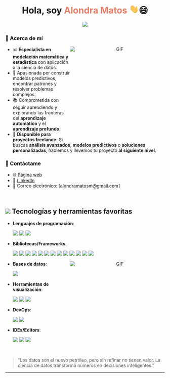 <div align="center">
    <h1 align="center"> Hola, soy <span style="color: #E77F69;">Alondra Matos</span> <img src="https://raw.githubusercontent.com/ABSphreak/ABSphreak/master/gifs/Hi.gif" width="30px">😄 </h1>
    <img src="https://drive.google.com/uc?id=14WUitvtrQfJiQyqYofwN0-qw3JfKxdBC">
</div>


### **🌟 Acerca de mí**
<a target="_blank" align="center">
  <img align="right" top="500" height="300" width="300" alt="GIF" src="https://github.com/user-attachments/assets/e1324af4-83f4-47f3-8ca0-7ce8b6c8753f">
</a>

- 📊 **Especialista en modelación matemática y estadística** con aplicación a la ciencia de datos.
- 🤖 Apasionada por construir modelos predictivos, encontrar patrones y resolver problemas complejos.
- 📚 Comprometida con seguir aprendiendo y explorando las fronteras del **aprendizaje automático** y el **aprendizaje profundo**.
- 🤝 **Disponible para proyectos freelance:** Si buscas **análisis avanzados**, **modelos predictivos** o **soluciones personalizadas**, hablemos y llevemos tu proyecto **al siguiente nivel**.  

### **💬 Contáctame**
- 🌐 [Página web]()  
- 💼 [LinkedIn](https://www.linkedin.com/in/alondra-matos)
- 📧 Correo electrónico: [alondramatosm@gmail.com]

<br>

## <img src="https://media2.giphy.com/media/QssGEmpkyEOhBCb7e1/giphy.gif?cid=ecf05e47a0n3gi1bfqntqmob8g9aid1oyj2wr3ds3mg700bl&rid=giphy.gif" width ="25"><b> Tecnologías y herramientas favoritas </b>

<p align="center">

- **Lenguajes de programación**:
  
     <img src="https://img.shields.io/badge/R-276DC3?style=for-the-badge&logo=r&logoColor=white" />
     <img src="https://img.shields.io/badge/Python-FFD43B?style=for-the-badge&logo=python&logoColor=darkgreen" />
     <img src="https://img.shields.io/badge/SQL-4479A1?style=for-the-badge&logo=postgresql&logoColor=white"/>

-  **Bibliotecas/Frameworks**:

     <img src="https://img.shields.io/badge/Numpy-777BB4?style=for-the-badge&logo=numpy&logoColor=white"/>
     <img src="https://img.shields.io/badge/Pandas-2C2D72?style=for-the-badge&logo=pandas&logoColor=white" />
     <img src="https://img.shields.io/badge/Matplotlib-3776AB?style=for-the-badge&logo=python&logoColor=white" />
     <img src="https://img.shields.io/badge/Statsmodels-3776AB?style=for-the-badge&logo=python&logoColor=white" />
     <img src="https://img.shields.io/badge/scikit_learn-F7931E?style=for-the-badge&logo=scikit-learn&logoColor=white" />
     <img src="https://img.shields.io/badge/TensorFlow-FF6F00?style=for-the-badge&logo=TensorFlow&logoColor=white"/>
     <img src="https://img.shields.io/badge/Keras-D00000?style=for-the-badge&logo=Keras&logoColor=white"/>
     <img src="https://img.shields.io/badge/PySpark-E25A1C?style=for-the-badge&logo=apachespark&logoColor=white"/>
     <img src="https://img.shields.io/badge/OpenCV-5C3EE8?style=for-the-badge&logo=opencv&logoColor=white"/>
     <img src="https://img.shields.io/badge/Transformers-FFBF00?style=for-the-badge&logo=huggingface&logoColor=white"/>
     <img src="https://img.shields.io/badge/BeautifulSoup-3776AB?style=for-the-badge&logo=python&logoColor=white"/>
     <img src="https://img.shields.io/badge/Selenium-43B02A?style=for-the-badge&logo=selenium&logoColor=white"/>
     <img src="https://img.shields.io/badge/Scrapy-3776AB?style=for-the-badge&logo=python&logoColor=white"/>

<a target="_blank" align="center">
  <img align="right" top="500" height="300" width="300" alt="GIF" src="https://github.com/user-attachments/assets/984c6cfd-b8f5-4695-bb4c-1a7c5c76a1f1">
</a>

- **Bases de datos**:
  
    <img src="https://img.shields.io/badge/MySQL-4479A1?style=for-the-badge&logo=mysql&logoColor=white"/>

- **Herramientas de visualización**: 

   <img src="https://img.shields.io/badge/PowerBI-F2C811?style=for-the-badge&logo=powerbi&logoColor=black"/>
   <img src="https://img.shields.io/badge/ShinyApps-276DC3?style=for-the-badge&logo=r&logoColor=white"/>
   <img src="https://img.shields.io/badge/Seaborn-3776AB?style=for-the-badge&logo=python&logoColor=white" />

- **DevOps**:

  <img src="https://img.shields.io/badge/Git-F05032?style=for-the-badge&logo=git&logoColor=white"/>
  <img src="https://img.shields.io/badge/GitHub-181717?style=for-the-badge&logo=github&logoColor=white"/>

- **IDEs/Editors**:

  <img src="https://img.shields.io/badge/VS%20Code-007ACC?style=for-the-badge&logo=visualstudiocode&logoColor=white"/>
  <img src="https://img.shields.io/badge/RStudio-75AADB?style=for-the-badge&logo=rstudio&logoColor=white"/>
  <img src="https://img.shields.io/badge/Jupyter%20Notebook-F37626?style=for-the-badge&logo=jupyter&logoColor=white"/>

<br>
</p>

> "Los datos son el nuevo petróleo, pero sin refinar no tienen valor. La ciencia de datos transforma números en decisiones inteligentes."

----




<!--
👋😄
**AlondraMM/AlondraMM** is a ✨ _special_ ✨ repository because its `README.md` (this file) appears on your GitHub profile.
<img src="https://drive.google.com/uc?id=14WUitvtrQfJiQyqYofwN0-qw3JfKxdBC" style="width:100%;">
Here are some ideas to get you started:

- 🔭 I’m currently working on ...
- 🌱 I’m currently learning ...
- 👯 I’m looking to collaborate on ...
- 🤔 I’m looking for help with ...
- 💬 Ask me about ...
- 📫 How to reach me: ...
- 😄 Pronouns: ...
- ⚡ Fun fact: ...

Un perfil de GitHub para un data scientist debe reflejar su experiencia, habilidades técnicas, proyectos destacados y contribuciones relevantes. Aquí hay una estructura sugerida para el perfil, con un ejemplo:

---

### **👋 Hola, soy [Tu Nombre]**
Data Scientist | Explorador de datos | Apasionado por la inteligencia artificial y la ciencia de datos
- 💡 Actualmente enfocado en proyectos relacionados con [menciona áreas específicas, como NLP, series de tiempo, redes neuronales, etc.].
---

### **🌟 Acerca de mí**
- 📊 Especialista en análisis de datos, aprendizaje automático y visualización de datos.
- 🤖 Apasionado por construir modelos predictivos, trabajar con grandes volúmenes de datos y resolver problemas complejos.
- 💡 Actualmente enfocado en proyectos relacionados con [menciona áreas específicas, como NLP, series de tiempo, redes neuronales, etc.].
- 📚 Siempre aprendiendo: explorando [tecnología actual o área de interés, como modelos generativos o MLOps].

---

### **🛠️ Tecnologías y herramientas**
- **Lenguajes**: Python, R, SQL, Julia  
- **Bibliotecas/Frameworks**: pandas, NumPy, scikit-learn, TensorFlow, PyTorch, Matplotlib, Plotly  
- **Bases de datos**: MySQL, PostgreSQL, MongoDB  
- **Herramientas de visualización**: Power BI, Tableau, Seaborn  
- **Infraestructura y DevOps**: Docker, AWS, GCP, Azure  
- **Otros**: Git, Jupyter Notebook, APIs REST

---

### **📂 Proyectos destacados**
1. **[Nombre del Proyecto 1](enlace al repositorio)**  
   _Descripción breve_: Construcción de un modelo de predicción de ventas utilizando aprendizaje automático.  
   - Herramientas: Python, scikit-learn, Power BI  
   - Resultados: Aumentó la precisión del pronóstico en un 20%.  

2. **[Nombre del Proyecto 2](enlace al repositorio)**  
   _Descripción breve_: Análisis de series de tiempo para predecir tendencias de mercado.  
   - Herramientas: Python, statsmodels, Prophet  
   - Resultados: Creación de un sistema automatizado de alertas basado en patrones históricos.  

3. **[Nombre del Proyecto 3](enlace al repositorio)**  
   _Descripción breve_: Implementación de un chatbot basado en NLP con spaCy y Transformers.  
   - Herramientas: Python, Hugging Face, Flask  
   - Resultados: Reducción del tiempo de respuesta al cliente en un 35%.  

---

### **📈 Estadísticas de GitHub**
[![Tu GitHub Stats](https://github-readme-stats.vercel.app/api?username=tu-usuario&show_icons=true&theme=radical)](https://github.com/tu-usuario)

[![Top Lenguajes](https://github-readme-stats.vercel.app/api/top-langs/?username=tu-usuario&layout=compact&theme=radical)](https://github.com/tu-usuario)

---

### **💬 Contacto**
- 🌐 [Portafolio](enlace a tu portafolio)  
- 💼 [LinkedIn](enlace a tu perfil)  
- 📧 Correo electrónico: [tuemail@example.com]  

---






-->
